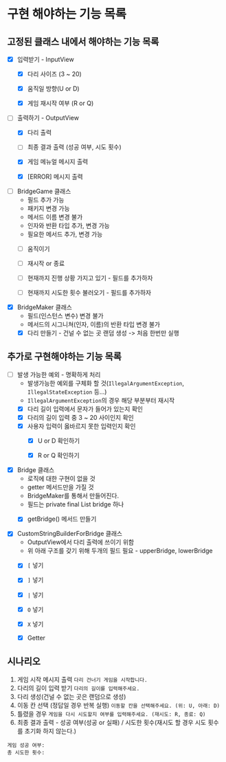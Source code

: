 # 구현 해야하는 기능 목록

## 고정된 클래스 내에서 해야하는 기능 목록
* [x] 입력받기 - InputView
    * [x] 다리 사이즈 (3 ~ 20)
    * [x] 움직일 방향(U or D)
    * [x] 게임 재시작 여부 (R or Q)


* [ ] 출력하기 - OutputView
    * [x] 다리 출력
    * [ ] 최종 결과 출력 (성공 여부, 시도 횟수)
    * [x] 게임 메뉴얼 메시지 출력
    * [x] [ERROR] 메시지 출력


* [ ] BridgeGame 클래스
    * 필드 추가 가능
    * 패키지 변경 가능
    * 메서드 이름 변경 불가
    * 인자와 반환 타입 추가, 변경 가능
    * 필요한 메서드 추가, 변경 가능
    * [ ] 움직이기
    * [ ] 재시작 or 종료
    * [ ] 현재까지 진행 상황 가지고 있기 - 필드를 추가하자
    * [ ] 현재까지 시도한 횟수 불러오기 - 필드를 추가하자


* [x] BridgeMaker 클래스
    * 필드(인스턴스 변수) 변경 불가
    * 메서드의 시그니쳐(인자, 이름)의 반환 타입 변경 불가
    * [x] 다리 만들기 - 건널 수 없는 곳 랜덤 생성 -> 처음 한번만 실행

## 추가로 구현해야하는 기능 목록
* [ ] 발생 가능한 예외 - 명확하게 처리
    * 발생가능한 예외를 구체화 할 것(`IllegalArgumentException`, `IllegalStateException` 등...)
    * `IllegalArgumentException`의 경우 해당 부분부터 재시작
    * [x] 다리 길이 입력에서 문자가 들어가 있는지 확인
    * [x] 다리의 길이 입력 중 3 ~ 20 사이인지 확인
    * [x] 사용자 입력이 옳바르지 못한 입력인지 확인
      * [x] U or D 확인하기
      * [x] R or Q 확인하기


* [x] Bridge 클래스
    * 로직에 대한 구현이 없을 것
    * getter 메서드만을 가질 것
    * BridgeMaker를 통해서 만들어진다.
    * 필드는 private final List<String> bridge 하나
    * [x] getBridge() 메서드 만들기


* [x] CustomStringBuilderForBridge 클래스
  * OutputView에서 다리 출력에 쓰이기 위함
  * 위 아래 구조를 갖기 위해 두개의 필드 필요 - upperBridge, lowerBridge
  * [x] `[` 넣기
  * [x] `]` 넣기
  * [x] `|` 넣기
  * [x] `O` 넣기
  * [x] `X` 넣기
  * [x] Getter


## 시나리오
1. 게임 시작 메시지 출력 `다리 건너기 게임을 시작합니다.`
2. 다리의 길이 입력 받기 `다리의 길이를 입력해주세요.`
3. 다리 생성(건널 수 없는 곳은 랜덤으로 생성)
4. 이동 칸 선택 (정답일 경우 반복 실행) `이동할 칸을 선택해주세요. (위: U, 아래: D)`
5. 틀렸을 경우 `게임을 다시 시도할지 여부를 입력해주세요. (재시도: R, 종료: Q)`
6. 최종 결과 출력 - 성공 여부(성공 or 실패) / 시도한 횟수(재시도 할 경우 시도 횟수를 초기화 하지 않는다.)
```
게임 성공 여부: 
총 시도한 횟수: 
```
